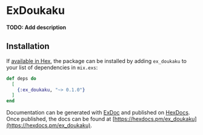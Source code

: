# ExDoukaku

**TODO: Add description**

## Installation

If [available in Hex](https://hex.pm/docs/publish), the package can be installed
by adding `ex_doukaku` to your list of dependencies in `mix.exs`:

```elixir
def deps do
  [
    {:ex_doukaku, "~> 0.1.0"}
  ]
end
```

Documentation can be generated with [ExDoc](https://github.com/elixir-lang/ex_doc)
and published on [HexDocs](https://hexdocs.pm). Once published, the docs can
be found at [https://hexdocs.pm/ex_doukaku](https://hexdocs.pm/ex_doukaku).

